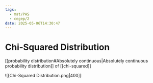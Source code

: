 ```yaml
---
tags:
  - mat/PAS
  - cegep/2
date: 2025-05-06T14:30:47
---
```


# Chi-Squared Distribution

[[probability distribution#Absolutely continuous|Absolutely continuous probability distribution]] of [[chi-squared]]

![[Chi-Squared Distribution.png|400]]